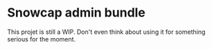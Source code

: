 Snowcap admin bundle
========================

This projet is still a WIP. Don't even think about using it for something serious for the moment.